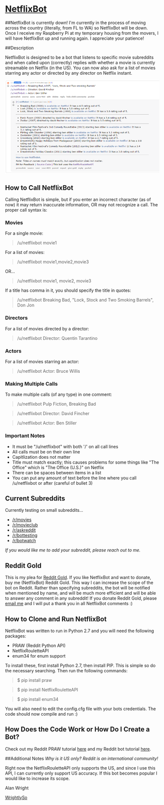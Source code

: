 [NetflixBot](http://reddit.com/user/netflixbot)
===============================

##NetflixBot is currently down!
I'm currently in the process of moving across the country (literally, from FL to WA) so NetflixBot will be down. Once I receive my Raspberry Pi at my temporary housing from the movers, I will have NetflixBot up and running again. I appreciate your patience!

##Description

NetflixBot is designed to be a bot that listens to specific movie subreddits and when called upon (correctly) replies with whether a movie is currently streamable on Netflix (in the US). You can now also ask for a list of movies starring any actor or directed by any director on Netflix instant. 

![Image of sample response](https://raw.githubusercontent.com/alanwright/NetflixBot/master/img/scrnsht.PNG)

## How to Call NetflixBot
Calling NetflixBot is simple, but if you enter an incorrect character (as of now) it may return inaccurate information, OR may not recognize a call. The proper call syntax is:

### Movies

For a single movie:

> /u/netflixbot movie1

For a list of movies:

> /u/netflixbot movie1,movie2,movie3

OR...

> /u/netflixbot movie1, movie2, movie3

If a title has comma in it, you should specify the title in quotes:

> /u/netflixbot Breaking Bad, "Lock, Stock and Two Smoking Barrels", Don Jon

### Directors

For a list of movies directed by a director:

> /u/netflixbot Director: Quentin Tarantino

### Actors

For a list of movies starring an actor:

> /u/netflixbot Actor: Bruce Willis

### Making Multiple Calls

To make multiple calls (of any type) in one comment:

> /u/netflixbot Pulp Fiction, Breaking Bad

> /u/netflixbot Director: David Fincher

> /u/netflixbot Actor: Ben Stiller

### Important Notes
* It must be "/u/netflixbot" with both '/' on all call lines
* All calls must be on their own line
* Capitlization does not matter
* Title must match exactly; this causes problems for some things like "The Office" which is "The Office (U.S.)" on Netflix
* There can be spaces between items in a list
* You can put any amount of text before the line where you call /u/netflixbot or after (careful of bullet 3)

## Current Subreddits
Currently testing on small subreddits...

* [/r/movies](http://reddit.com/r/movies)
* [/r/movieclub](http://reddit.com/r/movieclub)
* [/r/askreddit](http://reddit.com/r/askreddit)
* [/r/bottesting](http://reddit.com/r/bottesting)
* [/r/botwatch](http://reddit.com/r/botwatch)

*If you would like me to add your subreddit, please reach out to me.*

## Reddit Gold

This is my plea for [Reddit Gold](http://www.reddit.com/gold/about). If you like NetflixBot and want to donate, buy me (NetflixBot) Reddit Gold. This way I can increase the scope of the bot on Reddit. Rather than specifying subreddits, the bot will be notified when mentioned by name, and will be much more efficient and will be able to answer any comment in any subreddit! If you donate Reddit Gold, please [email me](http://wrightlyso.com/contact) and I will put a thank you in all NetflixBot comments :)

## How to Clone and Run NetflixBot
NetflixBot was written to run in Python 2.7 and you will need the following packages:
* PRAW (Reddit Python API)
* NetflixRouletteAPI
* enum34 for enum support

To install these, first install Python 2.7, then install PIP. This is simple so do the necessary searching. Then run the following commands:

> $ pip install praw

> $ pip install NetflixRouletteAPI

> $ pip install enum34

You will also need to edit the config.cfg file with your bots credentials. The code should now compile and run :)

## How Does the Code Work or How Do I Create a Bot?

Check out my Reddit PRAW tutorial [here](http://www.wrightlyso.com/blog/reddit-api-subreddit) and my Reddit bot tutorial [here](http://www.wrightlyso.com/blog/netflixbot-tutorial).

##Additional Notes
*Why is it US only? Reddit is an international community!*

Right now the NetflixRouletteAPI only supports the US, and since I use this API, I can currently only support US accuracy. If this bot becomes popular I would like to increase its scope. 

Alan Wright

[WrightlySo](www.wrightlyso.com)
